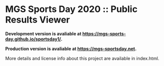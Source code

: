 # MGS Sports Day 2020 :: Public Results Viewer

**Development version is avaliable at https://mgs-sports-day.github.io/sportsday1/.**

**Production version is avaliable at https://mgs-sportsday.net.**

More details and license info about this project are available in index.html.
